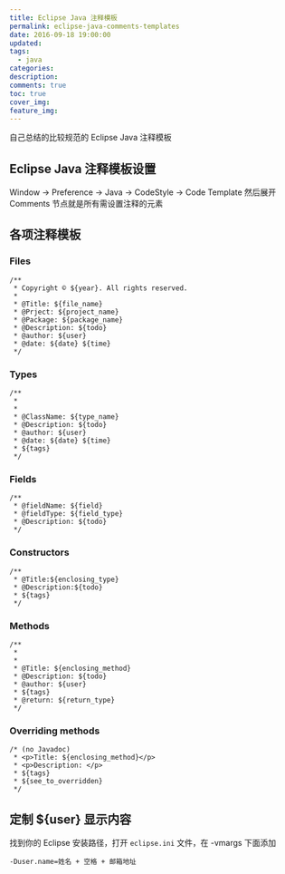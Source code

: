 ```yaml
---
title: Eclipse Java 注释模板
permalink: eclipse-java-comments-templates
date: 2016-09-18 19:00:00
updated:
tags:
  - java
categories:
description:
comments: true
toc: true
cover_img:
feature_img:
---
```


自己总结的比较规范的 Eclipse Java 注释模板

## Eclipse Java 注释模板设置

Window -> Preference -> Java -> CodeStyle -> Code Template 然后展开 Comments 节点就是所有需设置注释的元素

<!-- more -->

## 各项注释模板

### Files

```
/**
 * Copyright © ${year}. All rights reserved.
 *
 * @Title: ${file_name}
 * @Prject: ${project_name}
 * @Package: ${package_name}
 * @Description: ${todo}
 * @author: ${user}
 * @date: ${date} ${time}
 */
```

### Types

```
/**
 *
 *
 * @ClassName: ${type_name}
 * @Description: ${todo}
 * @author: ${user}
 * @date: ${date} ${time}
 * ${tags}
 */
```

### Fields

```
/**
 * @fieldName: ${field}
 * @fieldType: ${field_type}
 * @Description: ${todo}
 */
```

### Constructors

```
/**
 * @Title:${enclosing_type}
 * @Description:${todo}
 * ${tags}
 */
```

### Methods

```
/**
 *
 *
 * @Title: ${enclosing_method}
 * @Description: ${todo}
 * @author: ${user}
 * ${tags}
 * @return: ${return_type}
 */
```

### Overriding methods

```
/* (no Javadoc)
 * <p>Title: ${enclosing_method}</p>
 * <p>Description: </p>
 * ${tags}
 * ${see_to_overridden}
 */
```

## 定制 \${user} 显示内容

找到你的 Eclipse 安装路径，打开 `eclipse.ini` 文件，在 -vmargs 下面添加

```
-Duser.name=姓名 + 空格 + 邮箱地址
```
